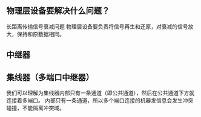 ## 物理层设备要解决什么问题？
长距离传输信号衰减问题
物理层设备要负责将信号再生和还原，对衰减的信号放大，保持和原数据相同。
## 中继器


## 集线器（多端口中继器）
我们可以理解为集线器内部只有一条通道（即公共通道），然后在公共通道下方就连接着多端口。
内部只有一条通道，所以多个端口连接的机器发信息会发生冲突碰撞，不能隔离冲突域。